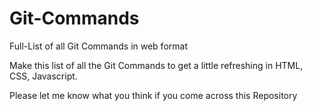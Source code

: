 # Git-Commands
Full-List of all Git Commands in web format

Make this list of all the Git Commands to get a little refreshing in HTML, CSS, Javascript.

Please let me know what you think if you come across this Repository

